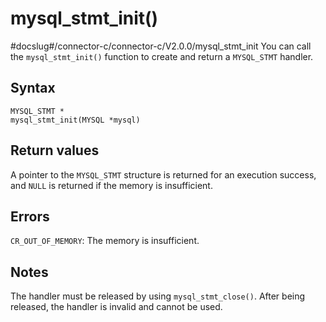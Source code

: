mysql_stmt_init() 
======================================
#docslug#/connector-c/connector-c/V2.0.0/mysql_stmt_init
You can call the `mysql_stmt_init()` function to create and return a `MYSQL_STMT` handler. 

Syntax 
---------------------------

```unknow
MYSQL_STMT *
mysql_stmt_init(MYSQL *mysql)
```



Return values 
----------------------------------

A pointer to the `MYSQL_STMT` structure is returned for an execution success, and `NULL` is returned if the memory is insufficient.

Errors 
---------------------------

`CR_OUT_OF_MEMORY`: The memory is insufficient.

Notes 
--------------------------

The handler must be released by using `mysql_stmt_close()`. After being released, the handler is invalid and cannot be used.
